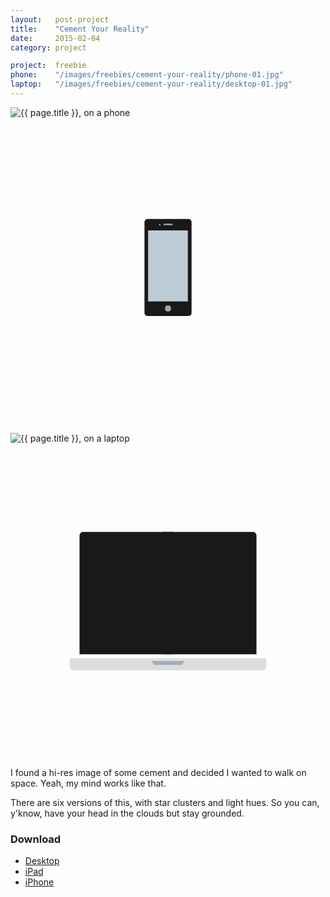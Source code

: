 ```yaml
---
layout:   post-project
title:    "Cement Your Reality"
date:     2015-02-04
category: project

project:  freebie
phone:    "/images/freebies/cement-your-reality/phone-01.jpg"
laptop:   "/images/freebies/cement-your-reality/desktop-01.jpg"
---
```


<div class="phone-wrap">
  <img src="{{ page.phone }}" class="image" alt="{{ page.title }}, on a phone"/>

  <svg viewbox="0 0 600 600" class="phone">
    <path fill="#191919" d="M255.2, 371.4V198.6c0-3.2, 2.7-5.9, 5.9-5.9h77.9c3.2, 0, 5.9, 2.7, 5.9, 5.9v172.9 c0, 3.2-2.7, 5.9-5.9, 5.9h-77.9C257.8, 377.3, 255.2, 374.7, 255.2, 371.4z"/>
    <circle fill="#9aa3b2" cx="300" cy="363.1" r="6"/>
    <circle fill="#a4acbb" cx="284.3" cy="203.6" r="1.5"/>
    <rect x="262.1" y="214.3" fill="#bdccd4" width="75.7" height="135.3"/>
    <line fill="none" stroke="#9aa3b2" stroke-width="3" stroke-linecap="round" stroke-linejoin="round" stroke-miterlimit="10" x1="292.5" y1="203" x2="307.5" y2="203"/>
  </svg>
</div>

<div class="laptop-wrap">
  <img src="{{ page.laptop }}" class="image" alt="{{ page.title }}, on a laptop"/>

  <svg viewbox="0 0 600 600" class="laptop">
    <path fill="#191919" d="M310, 401.5H131.5v-226c0-3.9, 3.2-7, 7-7H310"/>
    <path fill="#191919" d="M290, 168.5h171.5c3.8, 0, 7, 3.1, 7, 7v226H290"/>
    <path fill="#ddd" d="M487, 409v15.5c0, 3.8-3.2, 7.5-7, 7.5H120c-3.8, 0-7-3.7-7-7.5V409H487z"/>
    <polygon fill="#a4acbb" points="326.7, 421.8 273.3, 421.8 268.3, 414.2 331.7, 414.2"/>
  </svg>
</div>

I found a hi-res image of some cement and decided I wanted to walk on space. Yeah, my mind works like that.

There are six versions of this, with star clusters and light hues. So you can, y'know, have your head in the clouds but stay grounded.

### Download

* [Desktop](https://s3-us-west-2.amazonaws.com/ideasnevercease/dsgn/downloads/desktop/dsgn-cement-your-reality.zip)
* [iPad](https://s3-us-west-2.amazonaws.com/ideasnevercease/dsgn/downloads/ipad/dsgn-cement-your-reality.zip)
* [iPhone](https://s3-us-west-2.amazonaws.com/ideasnevercease/dsgn/downloads/iphone/dsgn-cement-your-reality.zip)